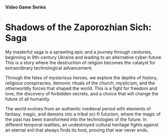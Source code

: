 #### Video Game Series

# Shadows of the Zaporozhian Sich: Saga

My masterful saga is a sprawling epic and a journey through centuries, beginning in 9th-century Ukraine and leading to an alternative cyber-future. This is a story where the destruction of religion becomes the catalyst for extraordinary technological advancement.

Through the fates of mysterious heroes, we explore the depths of history, religious conspiracies, demonic rituals of the church, mysticism, and the otherworldly forces that shaped the world. This is a fight for freedom and love, the discovery of forbidden secrets, and a choice that will change the future of all humanity.

The world evolves from an authentic medieval period with elements of fantasy, magic, and demons into a tribal sci-fi futurism, where the magic of the past has been transformed into the technologies of the future. In different temporal realities, an undestroyed cultural heritage fights against an eternal evil that always finds its host, proving that war never ends.